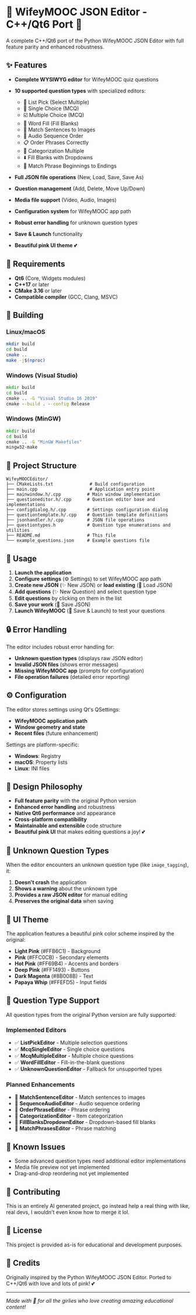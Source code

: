 # 💖 WifeyMOOC JSON Editor - C++/Qt6 Port 💖

A complete C++/Qt6 port of the Python WifeyMOOC JSON Editor with full feature parity and enhanced robustness.

## ✨ Features

- **Complete WYSIWYG editor** for WifeyMOOC quiz questions
- **10 supported question types** with specialized editors:
  - 📝 List Pick (Select Multiple)
  - 🔘 Single Choice (MCQ)
  - ☑️ Multiple Choice (MCQ)
  - 📝 Word Fill (Fill Blanks)
  - 🔗 Match Sentences to Images
  - 🎵 Audio Sequence Order
  - 📋 Order Phrases Correctly
  - 📂 Categorization Multiple
  - ⬇️ Fill Blanks with Dropdowns
  - 🔗 Match Phrase Beginnings to Endings

- **Full JSON file operations** (New, Load, Save, Save As)
- **Question management** (Add, Delete, Move Up/Down)
- **Media file support** (Video, Audio, Images)
- **Configuration system** for WifeyMOOC app path
- **Robust error handling** for unknown question types
- **Save & Launch** functionality
- **Beautiful pink UI theme** 💕

## 🔧 Requirements

- **Qt6** (Core, Widgets modules)
- **C++17** or later
- **CMake 3.16** or later
- **Compatible compiler** (GCC, Clang, MSVC)

## 🚀 Building

### Linux/macOS
```bash
mkdir build
cd build
cmake ..
make -j$(nproc)
```

### Windows (Visual Studio)
```cmd
mkdir build
cd build
cmake .. -G "Visual Studio 16 2019"
cmake --build . --config Release
```

### Windows (MinGW)
```cmd
mkdir build
cd build
cmake .. -G "MinGW Makefiles"
mingw32-make
```

## 📁 Project Structure

```
WifeyMOOCEditor/
├── CMakeLists.txt              # Build configuration
├── main.cpp                    # Application entry point
├── mainwindow.h/.cpp          # Main window implementation
├── questioneditor.h/.cpp      # Question editor base and implementations
├── configdialog.h/.cpp        # Settings configuration dialog
├── questiontemplate.h/.cpp    # Question template definitions
├── jsonhandler.h/.cpp         # JSON file operations
├── questiontypes.h            # Question type enumerations and utilities
├── README.md                  # This file
└── example_questions.json     # Example questions file
```

## 🎯 Usage

1. **Launch the application**
2. **Configure settings** (⚙️ Settings) to set WifeyMOOC app path
3. **Create new JSON** (✨ New JSON) or **load existing** (💾 Load JSON)
4. **Add questions** (✨ New Question) and select question type
5. **Edit questions** by clicking on them in the list
6. **Save your work** (💖 Save JSON)
7. **Launch WifeyMOOC** (🚀 Save & Launch) to test your questions

## 🔒 Error Handling

The editor includes robust error handling for:
- **Unknown question types** (displays raw JSON editor)
- **Invalid JSON files** (shows error messages)
- **Missing WifeyMOOC app** (prompts for configuration)
- **File operation failures** (detailed error reporting)

## ⚙️ Configuration

The editor stores settings using Qt's QSettings:
- **WifeyMOOC application path**
- **Window geometry and state**
- **Recent files** (future enhancement)

Settings are platform-specific:
- **Windows**: Registry
- **macOS**: Property lists
- **Linux**: INI files

## 💝 Design Philosophy

- **Full feature parity** with the original Python version
- **Enhanced error handling** and robustness
- **Native Qt6 performance** and appearance
- **Cross-platform compatibility**
- **Maintainable and extensible** code structure
- **Beautiful pink UI** that makes editing questions a joy! 💕

## 🚨 Unknown Question Types

When the editor encounters an unknown question type (like `image_tagging`), it:
1. **Doesn't crash** the application
2. **Shows a warning** about the unknown type
3. **Provides a raw JSON editor** for manual editing
4. **Preserves the original data** when saving

## 🎨 UI Theme

The application features a beautiful pink color scheme inspired by the original:
- **Light Pink** (#FFB6C1) - Background
- **Pink** (#FFC0CB) - Secondary elements
- **Hot Pink** (#FF69B4) - Accents and borders
- **Deep Pink** (#FF1493) - Buttons
- **Dark Magenta** (#8B008B) - Text
- **Papaya Whip** (#FFEFD5) - Input fields

## 📝 Question Type Support

All question types from the original Python version are fully supported:

### Implemented Editors
- ✅ **ListPickEditor** - Multiple selection questions
- ✅ **McqSingleEditor** - Single choice questions
- ✅ **McqMultipleEditor** - Multiple choice questions
- ✅ **WordFillEditor** - Fill-in-the-blank questions
- ✅ **UnknownQuestionEditor** - Fallback for unsupported types

### Planned Enhancements
- 🔮 **MatchSentenceEditor** - Match sentences to images
- 🔮 **SequenceAudioEditor** - Audio sequence ordering
- 🔮 **OrderPhraseEditor** - Phrase ordering
- 🔮 **CategorizationEditor** - Item categorization
- 🔮 **FillBlanksDropdownEditor** - Dropdown-based fill blanks
- 🔮 **MatchPhrasesEditor** - Phrase matching

## 🐛 Known Issues

- Some advanced question types need additional editor implementations
- Media file preview not yet implemented
- Drag-and-drop reordering not yet implemented

## 🤝 Contributing

This is an entirely AI generated project, go instead help a real thing with like, real devs, I wouldn't even know how to merge it lol.

## 📄 License

This project is provided as-is for educational and development purposes.

## 💖 Credits

Originally inspired by the Python WifeyMOOC JSON Editor.
Ported to C++/Qt6 with love and lots of pink! 💕

---

*Made with 💖 for all the girlies who love creating amazing educational content!*
